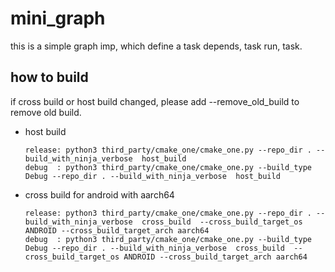 # mini_graph

this is a simple graph imp, which define a task depends, task run, task.

## how to build
if cross build or host build changed, please add --remove_old_build to remove old build.

- host build
  ```
  release: python3 third_party/cmake_one/cmake_one.py --repo_dir . --build_with_ninja_verbose  host_build
  debug  : python3 third_party/cmake_one/cmake_one.py --build_type Debug --repo_dir . --build_with_ninja_verbose  host_build
  ```

- cross build for android with aarch64
  ```
  release: python3 third_party/cmake_one/cmake_one.py --repo_dir . --build_with_ninja_verbose  cross_build  --cross_build_target_os ANDROID --cross_build_target_arch aarch64
  debug  : python3 third_party/cmake_one/cmake_one.py --build_type Debug --repo_dir . --build_with_ninja_verbose  cross_build  --cross_build_target_os ANDROID --cross_build_target_arch aarch64
  ```
